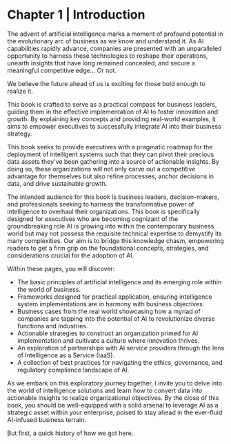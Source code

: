 # Chapter 1 | Introduction

The advent of artificial intelligence marks a moment of profound potential in the evolutionary arc of business as we know and understand it. As AI capabilities rapidly advance, companies are presented with an unparalleled opportunity to harness these technologies to reshape their operations, unearth insights that have long remained concealed, and secure a meaningful competitive edge... Or not.

We believe the future ahead of us is exciting for those bold enough to realize it.

This book is crafted to serve as a practical compass for business leaders, guiding them in the effective implementation of AI to foster innovation and growth. By explaining key concepts and providing real-world examples, it aims to empower executives to successfully integrate AI into their business strategy.

This book seeks to provide executives with a pragmatic roadmap for the deployment of intelligent systems such that they can pivot their precious data assets they've been gathering into a source of actionable insights. By doing so, these organizations will not only carve out a competitive advantage for themselves but also refine processes, anchor decisions in data, and drive sustainable growth.

The intended audience for this book is business leaders, decision-makers, and professionals seeking to harness the transformative power of intelligence to overhaul their organizations. This book is specifically designed for executives who are becoming cognizant of the groundbreaking role AI is growing into within the contemporary business world but may not possess the requisite technical expertise to demystify its many complexities. Our aim is to bridge this knowledge chasm, empowering readers to get a firm grip on the foundational concepts, strategies, and considerations crucial for the adoption of AI.

Within these pages, you will discover:

- The basic principles of artificial intelligence and its emerging role within the world of business.
- Frameworks designed for practical application, ensuring intelligence system implementations are in harmony with business objectives.
- Business cases from the real world showcasing how a myriad of companies are tapping into the potential of AI to revolutionize diverse functions and industries.
- Actionable strategies to construct an organization primed for AI implementation and cultivate a culture where innovation thrives.
- An exploration of partnerships with AI service providers through the lens of Intelligence as a Service (IaaS).
- A collection of best practices for navigating the ethics, governance, and regulatory compliance landscape of AI.

As we embark on this exploratory journey together, I invite you to delve into the world of intelligence solutions and learn how to convert data into actionable insights to realize organizational objectives. By the close of this book, you should be well-equipped with a solid arsenal to leverage AI as a strategic asset within your enterprise, poised to stay ahead in the ever-fluid AI-infused business terrain.

But first, a quick history of how we got here.